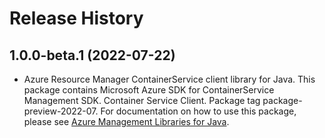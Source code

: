 # Release History

## 1.0.0-beta.1 (2022-07-22)

- Azure Resource Manager ContainerService client library for Java. This package contains Microsoft Azure SDK for ContainerService Management SDK. Container Service Client. Package tag package-preview-2022-07. For documentation on how to use this package, please see [Azure Management Libraries for Java](https://aka.ms/azsdk/java/mgmt).
